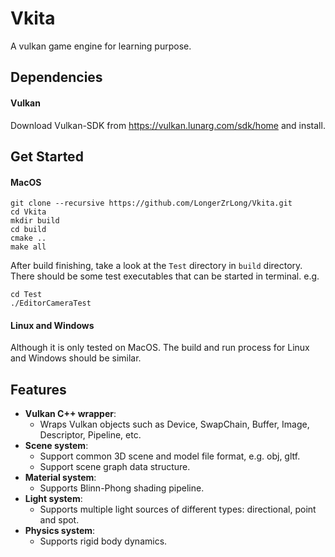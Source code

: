 # Vkita
A vulkan game engine for learning purpose.

## Dependencies
#### Vulkan
Download Vulkan-SDK from https://vulkan.lunarg.com/sdk/home and install.

## Get Started
#### MacOS
```
git clone --recursive https://github.com/LongerZrLong/Vkita.git
cd Vkita
mkdir build
cd build
cmake ..
make all
```

After build finishing, take a look at the `Test` directory in `build` directory. There should be some test executables that can be 
started in terminal. e.g.
```
cd Test
./EditorCameraTest
```

#### Linux and Windows
Although it is only tested on MacOS. The build and run process for Linux and Windows should be similar.

## Features

* **Vulkan C++ wrapper**: 
  * Wraps Vulkan objects such as Device, SwapChain, Buffer, Image, Descriptor, Pipeline, etc.
* **Scene system**: 
  * Support common 3D scene and model file format, e.g. obj, gltf.
  * Support scene graph data structure.
* **Material system**: 
  * Supports Blinn-Phong shading pipeline.
* **Light system**: 
  * Supports multiple light sources of different types: directional, point and spot.
* **Physics system**: 
  * Supports rigid body dynamics.